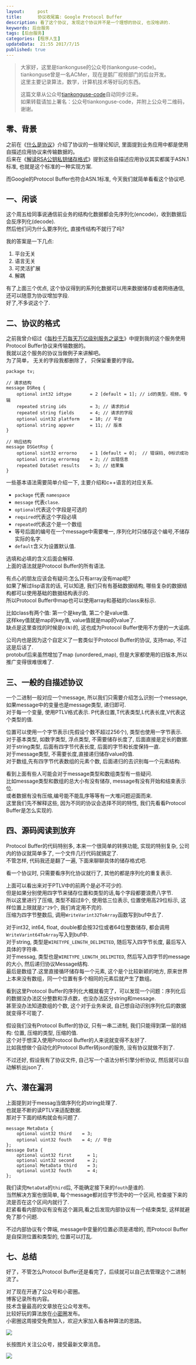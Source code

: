 ```yaml
---  
layout:     post  
title:      协议收尾篇: Google Protocol Buffer
description: 看了这个协议, 发现这个协议并不是一个理想的协议, 也没啥讲的.  
keywords: 后台服务  
tags: [后台服务]  
categories: [程序人生]  
updateData:  21:55 2017/7/15
published: true  
---  
```

  
  
>   
> 大家好，这里是tiankonguse的公众号(tiankonguse-code)。    
> tiankonguse曾是一名ACMer，现在是鹅厂视频部门的后台开发。    
> 这里主要记录算法，数学，计算机技术等好玩的东西。   
>      
> 这篇文章从公众号[tiankonguse-code](http://mp.weixin.qq.com/s/vN7Ubq5tMYw9_Yv0fj6-8w)自动同步过来。    
> 如果转载请加上署名：公众号tiankonguse-code，并附上公众号二维码，谢谢。    
>    
  
  
## 零、背景

之前在《[什么是协议](https://mp.weixin.qq.com/s/kjuZuB6l80e49rP_cJEr_g)》介绍了协议的一些理论知识, 里面提到业务应用中都是使用自描述应用协议来传输数据的。  
后来在《[解读RSA公钥私钥储存格式](http://mp.weixin.qq.com/s/GL8KS7KO7YifXjtd6G9XwQ)》提到这些自描述应用协议其实都属于ASN.1标准, 也就是这个标准的一种实现方案.  


而Google的Protocol Buffer也符合ASN.1标准, 今天我们就简单看看这个协议吧.  


## 一、闲谈

这个周五给同事说通信前业务的结构化数据都会先序列化(encode)，收到数据后会反序列化(decode).  
然后他们问为什么要序列化, 直接传结构不就行了吗?  

我的答案是一下几点:  

1. 平台无关
2. 语言无关 
3. 可灵活扩展 
4. 解耦


有了上面三个优点, 这个协议得到的系列化数据可以用来数据储存或者网络通信, 还可以随意为协议增加字段.  
好了,不多说这个了.   


## 二、协议的格式

之前我曾介绍过《[每秒千万每天万亿级别服务之诞生](http://mp.weixin.qq.com/s/6taVob0DFx7K5QK-l4nmxQ)》中提到我的这个服务使用Protocol Buffer协议来传输数据的。  
我就以这个服务的协议当做例子来讲解吧。  
为了简单， 无关的字段我都删除了， 只保留重要的字段。  


```
package tv;

// 请求结构
message DSReq {
    optional int32 idtype       = 2 [default = 1]; // id的类型，视频，专辑
    repeated string ids         = 3; // 请求的id
    repeated string fields      = 4; // 请求的字段
    optional uint32 platform    = 10; // 平台
    optional string appver      = 11; // 版本
}

// 响应结构
message DSGetRsp {
    optional sint32 errorno     = 1 [default = 0];  // 错误码, 0标识成功
    optional string errormsg    = 2; // 出错信息
    repeated DataSet results    = 3; // 结果集
}
```


一些基本语法需要简单介绍一下, 主要介绍和c++语言的对应关系.  

* `package` 代表 `namespace`   
* `message` 代表`clase`.   
* `optional`代表这个字段是可选的  
* `required`代表这个字段必填  
* `repeated`代表这个是一个数组 
* 等号后面的编号在一个message中需要唯一, 序列化时只储存这个编号,不储存实际的名字.  
* `default`含义为设置默认值.  

选填和必填的含义后面会解释.  
上面的语法就是Protocol Buffer的所有语法.  

有点心的朋友应该会有疑问:怎么只有array没有map呢?  
如果了解过lisp语言的话, 可以知道, 我们只有有基础数据结构, 哪些复杂的数据结构都可以使用基础的数据结构表示的.  
所以Protocol Buffer中map也可以使用array和基础的class来标示.  

比如class有两个值: 第一个是key值, 第二个是value值.  
这样key值就是map的key值, value值就是map的value了.  
缺点是这里查找的时候是`O(N)`的, 这也成为Protocol Buffer使用不方便的一大诟病.  


公司内也是因为这个自定义了一套类似于Protocol Buffer的协议, 支持map, 不过这是后话了.  
protobuf后来虽然增加了map (unordered_map), 但是大家都使用的旧版本,所以推广变得很难很难了.  


## 三、一般的自描述协议

一个二进制一般对应一个message, 所以我们只需要介绍怎么识别一个message, 如果message中的变量也是message类型, 递归即可.  
对于每一个变量, 使用PTLV格式表示. P代表位置,T代表类型,L代表长度,V代表这个类型的值.  

位置可以使用一个字节表示(先假设个数不超过256个), 类型也使用一字节表示.  
对于基本类型, 如数字类型, 浮点类型, 不需要储存长度了, 后面直接是定长的数据.  
对于string类型, 后面有四字节代表长度, 后面的字节和长度保持一直.  
对于message类型, 不需要长度,直接递归储存value的值.  
对于数组,先有四字节代表数组的元素个数, 后面递归的去识别每一个元素结构.  


看到上面有些人可能会对于message类型和数组类型有一些疑问.  
比如message类型和数组的总大小有没有储存, message有没有开始和结束表示位.  
或者数据有没有压缩,编号能不能乱序等等有一大堆问题迎面而来.  
这里我们先不解释这些, 因为不同的协议会选择不同的特性, 我们先看看Protocol Buffer是怎么实现的.  



## 四、源码阅读到放弃

Protocol Buffer的代码特别多, 本来一个很简单的转换功能, 实现的特别复杂, 公司内的协议就简单多了, 一个文件几行代码就搞定了.  
不管怎样, 代码我还是翻了一遍, 下面来聊聊具体的储存格式吧.  


看一个协议时, 只需要看序列化协议就行了, 其他的都是序列化的重复表示.  



上面可以看出来对于PTLV中的前两个是必不可少的.  
但是如果分别使用四字节来储存位置和类型的话,每个字段都要浪费八字节.  
所以这里进行了压缩, 类型不超过8个, 使用低三位表示, 位置使用高29位标示, 这样位置上限就是`2^29`个, 我们肯定用不完的.  
压缩为四字节整数后, 调用`WriteVarint32ToArray`函数写到buf中去了.  

对于int32, int64, float, double都会按32位或者64位整数储存, 都会调用`WriteVarint64ToArray`写入到buf中.  
对于string, 类型是`WIRETYPE_LENGTH_DELIMITED`, 随后写入四字节长度, 最后写入具体的字符串.  
对于messag, 类型也是`WIRETYPE_LENGTH_DELIMITED`, 然后写入四字节的message的大小, 然后递归协议Message结构.  
最后是数组了.这里直接循环储存每一个元素, 这个是个比较新颖的地方, 原来世界上本来没有数组，同一个位置有多个相同的元素后就产生了数组。  


看到这里Protocol Buffer的序列化大概就看完了，可以发现一个问题：序列化后的数据没办法区分整数和浮点数，也没办法区分string和message.  
甚至没办法知道数组的个数, 这个对于业务来说, 自己想自动识别序列化后的数据就变得不可能了.  


假设我们没有Protocol Buffer的协议, 只有一串二进制, 我们只能得到第一层的结构: 位置, 压缩的类型, 压缩的值.  
这个对于想深入使用Protocol Buffer的人来说就变得不友好了.  
比如我想做个自动化的Protocol Buffer转json的服务, 没有协议就做不到了.  


不过还好, 假设我有了协议文件, 自己写一个语法分析引擎分析协议, 然后就可以自动解析出json了.  


## 六、潜在漏洞

上面提到对于messag当做序列化的string处理了.  
也就是不断的读PTLV来适配数据.  
那对于下面的结构就会有问题了.  


```
message MetaData {
    optional uint32 third    = 3; 
    optional uint32 fouth    = 4; // 平台
};
message Data {
    optional uint32 first      = 1;
    optional uint32 second     = 2;
    optional MetaData third    = 3;
    optional uint32 fouth      = 4;
};
```

我们读完`MetaData`的`third`后, 不能确定接下来的`fouth`是谁的.  
当然解决方案也很简单, 每个message都对应字节流中的一个区间, 检查接下来的流是否在这个区间内就行了.  
赶紧看看内部协议有没有这个漏洞,看之后发现内部协议有一个结束类型, 这样就避免了那个问题.  

不过内部协议有个弊端, message中变量的位置必须是递增的, 而Protocol Buffer是自探测位置和类型的, 位置可以打乱.  


## 七、总结


好了，不管怎么Protocol Buffer还是看完了，后续就可以自己去管理这个二进制流了。  



对了现在开通了公众号和小密圈。  
博客记录所有内容。  
技术含量最高的文章放在公众号发布。  
比较好玩的算法放在[小密圈](https://wx.xiaomiquan.com/mweb/views/joingroup/join_group.html?group_id=281548515451&secret=r0krqw9fw0at24vxjxo1uo4k0h4lfe47&extra=d67ce0c25ec91252b3af846a10154c9e9d4cb50c763fee178acd68cd2c2e09ee)发布。  
小密圈这周接受免费加入，欢迎大家加入看各种算法的思路。  

![](/images/suanfa_xiaomiquan.jpg)  
  
  
长按图片关注公众号，接受最新文章消息。   
  
![](/images/weixin-50cm.jpg)  
  
  
  